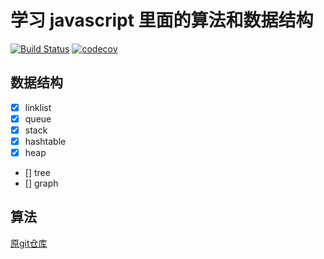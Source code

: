 # 学习 javascript 里面的算法和数据结构

[![Build Status](https://travis-ci.org/hitao123/javascript-algorithm.svg?branch=master)](https://travis-ci.org/hitao123/javascript-algorithm)
[![codecov](https://codecov.io/gh/hitao123/javascript-algorithm/branch/master/graph/badge.svg)](https://codecov.io/gh/hitao123/javascript-algorithm)

## 数据结构

- [x] linklist
- [x] queue
- [x] stack
- [x] hashtable
- [x] heap
- [] tree
- [] graph

## 算法

[原git仓库](https://github.com/trekhleb/javascript-algorithms/)

